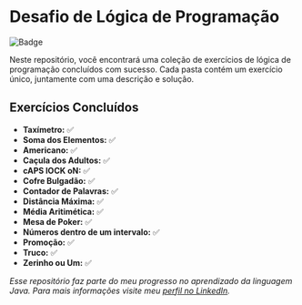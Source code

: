# Desafio de Lógica de Programação

![Badge](https://img.shields.io/badge/Conclus%C3%A3o-Andamento-blue)

Neste repositório, você encontrará uma coleção de exercícios de lógica de programação concluídos com sucesso. Cada pasta contém um exercício único, juntamente com uma descrição e solução.

## Exercícios Concluídos

- **Taxímetro:** ✅
- **Soma dos Elementos:** ✅
- **Americano:** ✅
- **Caçula dos Adultos:** ✅
- **cAPS lOCK oN:** ✅
- **Cofre Bulgadão:** ✅
- **Contador de Palavras:** ✅
- **Distância Máxima:** ✅
- **Média Aritimética:** ✅
- **Mesa de Poker:** ✅
- **Números dentro de um intervalo:** ✅
- **Promoção:** ✅
- **Truco:** ✅
- **Zerinho ou Um:** ✅

*Esse repositório faz parte do meu progresso no aprendizado da linguagem Java. Para mais informações visite meu [perfil no LinkedIn](https://www.linkedin.com/in/larissalaviniaba/).*